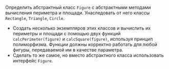 Определить абстрактный класс `Figure` с абстрактными методами вычисления периметра и площади. Унаследовать от него классы `Rectangle`, `Triangle`, `Circle`.
* Создать несколько экземпляров этих классов и вычислить их периметры и площади с помощью двух функций `calcPerimeter(figure)` и `calcSquare(figure)`, используя принцип полиморфизма. Функции должны корректно работать для любой фигуры, передаваемой им в качестве параметра.
* Сделать то же самое, но вместо абстрактного класса использовать интерфейс `Figure`.

